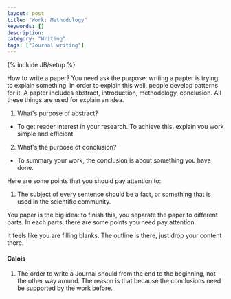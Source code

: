 ```yaml
---
layout: post
title: "Work: Methodology"
keywords: []
description: 
category: "Writing"
tags: ["Journal writing"]
---
```

{% include JB/setup %}


How to write a paper? You need ask the purpose: writing a papter is trying to
explain something.  In order to explain this well, people develop patterns for
it. A papter includes abstract, introduction, methodology, conclusion. All these
things are used for explain an idea.

1. What's purpose of abstract?
- To get reader interest in your research. To achieve this, explain you work
  simple and efficient.

2. What's the purpose of conclusion?
- To summary your work, the conclusion is about something you have done.


Here are some points that you should pay attention to:
1. The subject of every sentence should be a fact, or something that is used in
   the scientific community.


You paper is the big idea: to finish this, you separate the paper to different
parts.  In each parts, there are some points you need pay attention.

It feels like you are filling blanks. The outline is there, just drop your
content there.


#### Galois
1. The order to write a Journal should from the end to the beginning, not the
   other way around. The reason is that because the conclusions need be
   supported by the work before.

